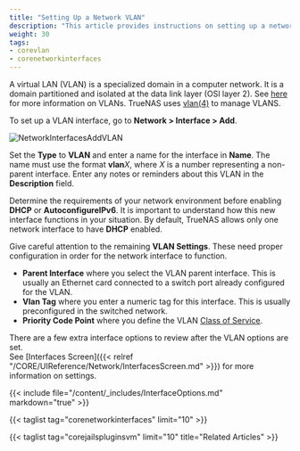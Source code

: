 ```yaml
---
title: "Setting Up a Network VLAN"
description: "This article provides instructions on setting up a network VLAN interface on TrueNAS CORE."
weight: 30
tags:
- corevlan
- corenetworkinterfaces
---
```


A virtual LAN (VLAN) is a specialized domain in a computer network. It is a domain partitioned and isolated at the data link layer (OSI layer 2). See [here](https://www.ieee802.org/1/pages/802.1Q-2014.html) for more information on VLANs. TrueNAS uses [vlan(4)](https://www.freebsd.org/cgi/man.cgi?vlan(4)) to manage VLANS. 

To set up a VLAN interface, go to **Network > Interface > Add**.

![NetworkInterfacesAddVLAN](/images/CORE/12.0/NetworkInterfacesAddVLAN.png "Adding a new VLAN")

Set the **Type** to **VLAN** and enter a name for the interface in **Name**. The name must use the format **vlan***X*, where *X* is a number representing a non-parent interface.
Enter any notes or reminders about this VLAN in the **Description** field.

Determine the requirements of your network environment before enabling **DHCP** or **AutoconfigureIPv6**.
It is important to understand how this new interface functions in your situation. By default, TrueNAS allows only one network interface to have **DHCP** enabled.

Give careful attention to the remaining **VLAN Settings**. These need proper configuration in order for the network interface to function.

* **Parent Interface** where you select the VLAN parent interface. This is usually an Ethernet card connected to a switch port already configured for the VLAN.
* **Vlan Tag** where you enter a numeric tag for this interface. This is usually preconfigured in the switched network.
* **Priority Code Point** where you define the VLAN [Class of Service](https://tools.ietf.org/html/rfc4761#section-4.2.7).

There are a few extra interface options to review after the VLAN options are set.  
See [Interfaces Screen]({{< relref "/CORE/UIReference/Network/InterfacesScreen.md" >}}) for more information on settings.

{{< include file="/content/_includes/InterfaceOptions.md" markdown="true" >}}

{{< taglist tag="corenetworkinterfaces" limit="10" >}}

{{< taglist tag="corejailspluginsvm" limit="10" title="Related Articles" >}}
